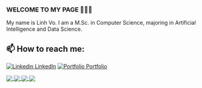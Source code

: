 ### WELCOME TO MY PAGE 👋👋👋
My name is Linh Vo. I am a M.Sc. in Computer Science, majoring in Artificial Intelligence and Data Science. <br>
## 📫 How to reach me: 

[![Linkedin](https://i.stack.imgur.com/gVE0j.png) LinkedIn](https://www.linkedin.com/in/linh-vo-2607/) [![Portfolio](https://i.stack.imgur.com/tskMh.png) Portfolio](https://vklinhhh.github.io/v.k.linh/) 

<a href="https://github.com/vklinhhh/Video-Event-Retrieval.git/">
  <img align="center" src="https://github-readme-stats.anuraghazra1.vercel.app/api/pin/?username=vklinhhh&repo=Video-Event-Retrieval&theme=gruvbox" />
</a>

<a href="https://github.com/vklinhhh/Scientific-Abstract-Classification.git">
  <img align="center" src="https://github-readme-stats.vercel.app/api/pin/?username=vklinhhh&repo=Scientific-Abstract-Classification&theme=radical" />
</a>  

<a href="https://github.com/vklinhhh/Dog-Breed-Prediction-Streamlit.git">
  <img align="center" src="https://github-readme-stats.anuraghazra1.vercel.app/api/pin/?username=vklinhhh&repo=Dog-Breed-Prediction-Streamlit&theme=darcula" />
</a>

<a href="https://github.com/vklinhhh/Scientific-Abstract-Classification.git">
  <img align="center" src="https://github-readme-stats.vercel.app/api/pin/?username=vklinhhh&repo=Scientific-Abstract-Classification&theme=radical" />
</a>  
